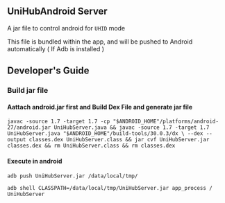 ## UniHubAndroid Server

A jar file to control android for `UHID` mode

This file is bundled within the app, and will be pushed to Android automatically ( If Adb is installed )

## Developer's Guide

### Build jar file

#### Aattach android.jar first and Build Dex File and generate jar file

`javac -source 1.7 -target 1.7 -cp "$ANDROID_HOME"/platforms/android-27/android.jar UniHubServer.java &&
javac -source 1.7 -target 1.7 UniHubServer.java
"$ANDROID_HOME"/build-tools/30.0.3/dx \
 --dex --output classes.dex UniHubServer.class && jar cvf UniHubServer.jar classes.dex && rm UniHubServer.class && rm classes.dex`

#### Execute in android

`adb push UniHubServer.jar /data/local/tmp/`

`adb shell CLASSPATH=/data/local/tmp/UniHubServer.jar app_process / UniHubServer`

